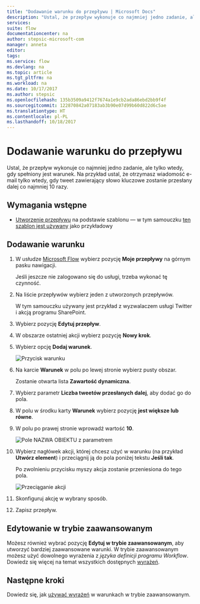 ```yaml
---
title: "Dodawanie warunku do przepływu | Microsoft Docs"
description: "Ustal, że przepływ wykonuje co najmniej jedno zadanie, ale tylko wtedy, gdy spełniony jest warunek."
services: 
suite: flow
documentationcenter: na
author: stepsic-microsoft-com
manager: anneta
editor: 
tags: 
ms.service: flow
ms.devlang: na
ms.topic: article
ms.tgt_pltfrm: na
ms.workload: na
ms.date: 10/17/2017
ms.author: stepsic
ms.openlocfilehash: 135b3509a9412f7674a1e9cb2ada86ebd2bb9f4f
ms.sourcegitcommit: 122870842a07183ab3b90e07d99b60d822d6c5ae
ms.translationtype: HT
ms.contentlocale: pl-PL
ms.lasthandoff: 10/18/2017
---
```

# <a name="add-a-condition-to-a-flow"></a>Dodawanie warunku do przepływu

Ustal, że przepływ wykonuje co najmniej jedno zadanie, ale tylko wtedy, gdy spełniony jest warunek. Na przykład ustal, że otrzymasz wiadomość e-mail tylko wtedy, gdy tweet zawierający słowo kluczowe zostanie przesłany dalej co najmniej 10 razy.

## <a name="prerequisites"></a>Wymagania wstępne

* [Utworzenie przepływu](get-started-logic-template.md) na podstawie szablonu — w tym samouczku [ten szablon jest używany](https://flow.microsoft.com/galleries/public/templates/e78571e5c70e4806a18eeacba5a897c8/) jako przykładowy

## <a name="add-a-condition"></a>Dodawanie warunku

1. W usłudze [Microsoft Flow](https://flow.microsoft.com) wybierz pozycję **Moje przepływy** na górnym pasku nawigacji.

    Jeśli jeszcze nie zalogowano się do usługi, trzeba wykonać tę czynność.

1. Na liście przepływów wybierz jeden z utworzonych przepływów.

    W tym samouczku używany jest przykład z wyzwalaczem usługi Twitter i akcją programu SharePoint.

1. Wybierz pozycję **Edytuj przepływ**.

1. W obszarze ostatniej akcji wybierz pozycję **Nowy krok**.

1. Wybierz opcję **Dodaj warunek**.

    ![Przycisk warunku](./media/add-condition/add-condition.png)

1. Na karcie **Warunek** w polu po lewej stronie wybierz pusty obszar.

    Zostanie otwarta lista **Zawartość dynamiczna**.

1. Wybierz parametr **Liczba tweetów przesłanych dalej**, aby dodać go do pola.

1. W polu w środku karty **Warunek** wybierz pozycję **jest większe lub równe**.

1. W polu po prawej stronie wprowadź wartość **10**.

    ![Pole NAZWA OBIEKTU z parametrem](./media/add-condition/specify-condition.png)

1. Wybierz nagłówek akcji, której chcesz użyć w warunku (na przykład **Utwórz element**) i przeciągnij ją do pola poniżej tekstu **Jeśli tak**.

    Po zwolnieniu przycisku myszy akcja zostanie przeniesiona do tego pola.

    ![Przeciąganie akcji](./media/add-condition/drag-action.png)

1. Skonfiguruj akcję w wybrany sposób.

1. Zapisz przepływ.

## <a name="edit-in-advanced-mode"></a>Edytowanie w trybie zaawansowanym

Możesz również wybrać pozycję **Edytuj w trybie zaawansowanym**, aby utworzyć bardziej zaawansowane warunki. W trybie zaawansowanym możesz użyć dowolnego wyrażenia z *języka definicji programu Workflow*. Dowiedz się więcej na temat wszystkich dostępnych [wyrażeń](https://msdn.microsoft.com/library/azure/mt643789.aspx).

## <a name="next-steps"></a>Następne kroki

Dowiedz się, jak [używać wyrażeń](use-expressions-in-conditions.md) w warunkach w trybie zaawansowanym.
